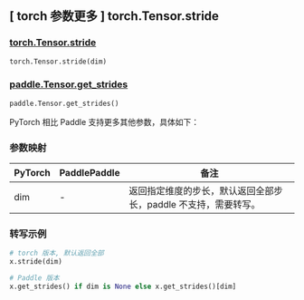 ## [ torch 参数更多 ] torch.Tensor.stride

### [torch.Tensor.stride](https://pytorch.org/docs/stable/generated/torch.Tensor.stride.html#torch-tensor-stride)

```python
torch.Tensor.stride(dim)
```

### [paddle.Tensor.get_strides](https://www.paddlepaddle.org.cn/documentation/docs/zh/develop/api/paddle/Tensor_cn.html#tensor)

```python
paddle.Tensor.get_strides()

```

PyTorch 相比 Paddle 支持更多其他参数，具体如下：

### 参数映射

| PyTorch | PaddlePaddle | 备注                                                           |
| ------- | ------------ | -------------------------------------------------------------- |
| dim     | -            | 返回指定维度的步长，默认返回全部步长，paddle 不支持，需要转写。 |

### 转写示例

```python
# torch 版本, 默认返回全部
x.stride(dim)

# Paddle 版本
x.get_strides() if dim is None else x.get_strides()[dim]
```
